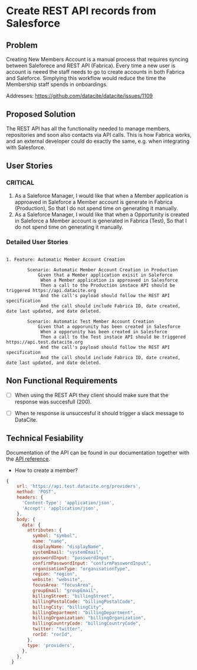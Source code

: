 
# Create REST API records from Salesforce

## Problem

Creating New Members Account is a manual process that requires syncing between Saleforece and REST API (Fabrica). Every time a new user is account is neeed the staff needs to go to create accounts in both Fabrica and Saleforce. Simplying this workflow would reduce the time the Membership staff spends in onboardings.

Addresses: https://github.com/datacite/datacite/issues/1109

## Proposed Solution 

The REST API has all the functionality needed to manage members, repositories and soon also contacts via API calls. This is how Fabrica works, and an external developer could do exactly the same, e.g. when integrating with Salesforce.


## User Stories

### CRITICAL

1. As a Saleforce Manager, I would like that when a Member application is approaved in Saleforce a Member account is generate in Fabrica (Production), So that I do not spend time on generating it manually.
1. As a Saleforce Manager, I would like that when a Opportunity is created in Saleforce a Member account is generated in Fabrica (Test), So that I do not spend time on generating it manually.


### Detailed User Stories


```cucumber

1. Feature: Automatic Member Account Creation

        Scenario: Automatic Member Account Creation in Production
            Given that a Member application exisit in Saleforce
             When a Member application is approaved in Salesforce
             Then a call to the Production instace API should be triggered https://api.datacite.org
             And the call's payload should follow the REST API specification 
             And the call should include Fabrica ID, date created, date last updated, and date deleted.

        Scenario: Automatic Test Member Account Creation
            Given that a opporunity has been created in Salesforce
             When a opporunity has been created in Salesforce
             Then a call to the Test instace API should be triggered https://api.test.datacite.org
             And the call's payload should follow the REST API specification 
             And the call should include Fabrica ID, date created, date last updated, and date deleted.
```

## Non Functional Requirements

- [ ] When using the REST API they client should make sure that the response was succesfull (200).
- [ ] When te response is unsuccesful it should trigger a slack message to DataCite.


## Technical Fesiability

Documentation of the API can be found in our documentation together with the [API reference](https://support.datacite.org/reference/introduction).

- How to create a member?

```javascript
{
    url: 'https://api.test.datacite.org/providers',
    method: 'POST',
    headers: {
      'Content-Type': 'application/json',
      'Accept': 'application/json',
    },
    body: {
      data: {
        attributes: {
          symbol: "symbol",
          name: "name",
          displayName: "displayName",
          systemEmail: "systemEmail",
          passwordInput: "passwordInput",
          confirmPasswordInput: "confirmPasswordInput",
          organisationType: "organisationType",
          region: "region",
          website: "website",
          focusArea: "focusArea",
          groupEmail: "groupEmail",
          billingStreet: "billingStreet",
          billingPostalCode: "billingPostalCode",
          billingCity: "billingCity",
          billingDepartment: "billingDepartment",
          billingOrganization: "billingOrganization",
          billingCountryCode: "billingCountryCode",
          twitter: "twitter",
          rorId: "rorId",
        },
        type: 'providers',
      },
    },
  }



```



